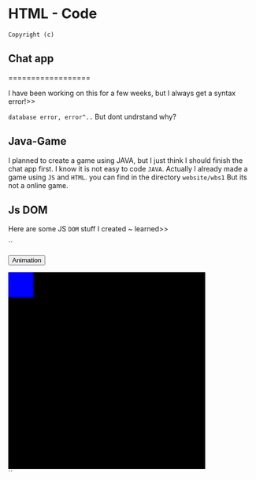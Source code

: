 # HTML - Code

``Copyright (c)``  

## Chat app

==================

I have been working on this for a few weeks, but I always get a syntax error!>>

``database error, error^..``
But dont undrstand why?

## Java-Game 

I planned to create a game using JAVA, but I just think I should finish the chat app first. I know it is not easy to code ``JAVA``. Actually I already made a game using ``JS`` and ``HTML``. you can find in the directory ``website/wbs1`` But its not a online game.


## Js DOM

Here are some JS ``DOM`` stuff I created ~ learned>>

``<!DOCTYPE html>
<html>
<style>
#container {
  width: 400px;
  height: 400px;
  position: relative;
  background: black;
}
#animate {
  width: 50px;
  height: 50px;
  position: absolute;
  background-color: blue;
}
</style>
<body>

<p><button onclick="myMove()">Animation</button></p> 

<div id ="container">
  <div id ="animate"></div>
</div>

<script>
function myMove() {
  var elem = document.getElementById("animate");   
  var pos = 0;
  var id = setInterval(frame, 5);
  function frame() {
    if (pos == 350) {
      clearInterval(id);
    } else {
      pos++; 
      elem.style.top = pos + "px"; 
      elem.style.left = pos + "px"; 
    }
  }
}
</script>

</body>
</html>``
